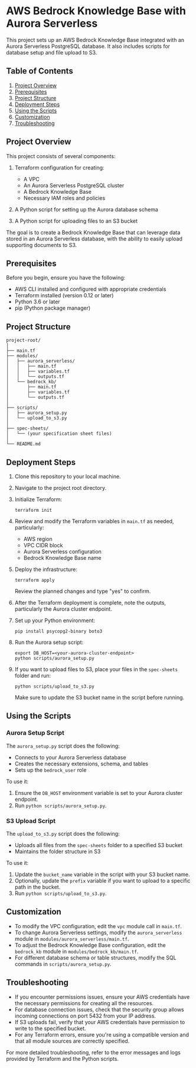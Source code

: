 # AWS Bedrock Knowledge Base with Aurora Serverless

This project sets up an AWS Bedrock Knowledge Base integrated with an Aurora Serverless PostgreSQL database. It also includes scripts for database setup and file upload to S3.

## Table of Contents

1. [Project Overview](#project-overview)
2. [Prerequisites](#prerequisites)
3. [Project Structure](#project-structure)
4. [Deployment Steps](#deployment-steps)
5. [Using the Scripts](#using-the-scripts)
6. [Customization](#customization)
7. [Troubleshooting](#troubleshooting)

## Project Overview

This project consists of several components:

1. Terraform configuration for creating:
   - A VPC
   - An Aurora Serverless PostgreSQL cluster
   - A Bedrock Knowledge Base
   - Necessary IAM roles and policies

2. A Python script for setting up the Aurora database schema
3. A Python script for uploading files to an S3 bucket

The goal is to create a Bedrock Knowledge Base that can leverage data stored in an Aurora Serverless database, with the ability to easily upload supporting documents to S3.

## Prerequisites

Before you begin, ensure you have the following:

- AWS CLI installed and configured with appropriate credentials
- Terraform installed (version 0.12 or later)
- Python 3.6 or later
- pip (Python package manager)

## Project Structure

```
project-root/
│
├── main.tf
├── modules/
│   ├── aurora_serverless/
│   │   ├── main.tf
│   │   ├── variables.tf
│   │   └── outputs.tf
│   └── bedrock_kb/
│       ├── main.tf
│       ├── variables.tf
│       └── outputs.tf
│
├── scripts/
│   ├── aurora_setup.py
│   └── upload_to_s3.py
│
├── spec-sheets/
│   └── (your specification sheet files)
│
└── README.md
```

## Deployment Steps

1. Clone this repository to your local machine.

2. Navigate to the project root directory.

3. Initialize Terraform:
   ```
   terraform init
   ```

4. Review and modify the Terraform variables in `main.tf` as needed, particularly:
   - AWS region
   - VPC CIDR block
   - Aurora Serverless configuration
   - Bedrock Knowledge Base name

5. Deploy the infrastructure:
   ```
   terraform apply
   ```
   Review the planned changes and type "yes" to confirm.

6. After the Terraform deployment is complete, note the outputs, particularly the Aurora cluster endpoint.

7. Set up your Python environment:
   ```
   pip install psycopg2-binary boto3
   ```

8. Run the Aurora setup script:
   ```
   export DB_HOST=<your-aurora-cluster-endpoint>
   python scripts/aurora_setup.py
   ```

9. If you want to upload files to S3, place your files in the `spec-sheets` folder and run:
   ```
   python scripts/upload_to_s3.py
   ```
   Make sure to update the S3 bucket name in the script before running.

## Using the Scripts

### Aurora Setup Script

The `aurora_setup.py` script does the following:
- Connects to your Aurora Serverless database
- Creates the necessary extensions, schema, and tables
- Sets up the `bedrock_user` role

To use it:
1. Ensure the `DB_HOST` environment variable is set to your Aurora cluster endpoint.
2. Run `python scripts/aurora_setup.py`.

### S3 Upload Script

The `upload_to_s3.py` script does the following:
- Uploads all files from the `spec-sheets` folder to a specified S3 bucket
- Maintains the folder structure in S3

To use it:
1. Update the `bucket_name` variable in the script with your S3 bucket name.
2. Optionally, update the `prefix` variable if you want to upload to a specific path in the bucket.
3. Run `python scripts/upload_to_s3.py`.

## Customization

- To modify the VPC configuration, edit the `vpc` module call in `main.tf`.
- To change Aurora Serverless settings, modify the `aurora_serverless` module in `modules/aurora_serverless/main.tf`.
- To adjust the Bedrock Knowledge Base configuration, edit the `bedrock_kb` module in `modules/bedrock_kb/main.tf`.
- For different database schema or table structures, modify the SQL commands in `scripts/aurora_setup.py`.

## Troubleshooting

- If you encounter permissions issues, ensure your AWS credentials have the necessary permissions for creating all the resources.
- For database connection issues, check that the security group allows incoming connections on port 5432 from your IP address.
- If S3 uploads fail, verify that your AWS credentials have permission to write to the specified bucket.
- For any Terraform errors, ensure you're using a compatible version and that all module sources are correctly specified.

For more detailed troubleshooting, refer to the error messages and logs provided by Terraform and the Python scripts.
